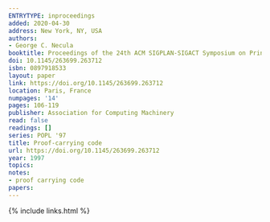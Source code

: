 ```yaml
---
ENTRYTYPE: inproceedings
added: 2020-04-30
address: New York, NY, USA
authors:
- George C. Necula
booktitle: Proceedings of the 24th ACM SIGPLAN-SIGACT Symposium on Principles of Programming Languages
doi: 10.1145/263699.263712
isbn: 0897918533
layout: paper
link: https://doi.org/10.1145/263699.263712
location: Paris, France
numpages: '14'
pages: 106-119
publisher: Association for Computing Machinery
read: false
readings: []
series: POPL '97
title: Proof-carrying code
url: https://doi.org/10.1145/263699.263712
year: 1997
topics:
notes:
- proof carrying code
papers:
---
```


{% include links.html %}

